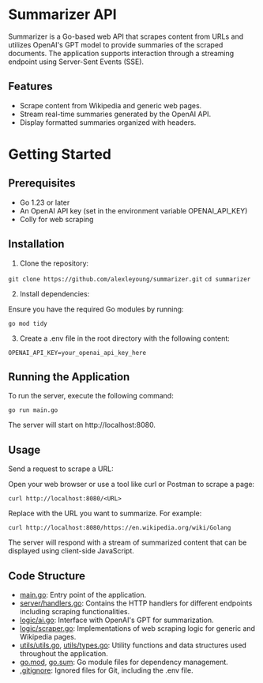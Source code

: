 # Summarizer API

Summarizer is a Go-based web API that scrapes content from URLs and utilizes OpenAI's GPT model to provide summaries of the scraped documents. The application supports interaction through a streaming endpoint using Server-Sent Events (SSE).

## Features

- Scrape content from Wikipedia and generic web pages.
- Stream real-time summaries generated by the OpenAI API.
- Display formatted summaries organized with headers.

# Getting Started

## Prerequisites

- Go 1.23 or later
- An OpenAI API key (set in the environment variable OPENAI_API_KEY)
- Colly for web scraping

## Installation

1. Clone the repository:

`git clone https://github.com/alexleyoung/summarizer.git`
`cd summarizer`

2. Install dependencies:

Ensure you have the required Go modules by running:

`go mod tidy`

3. Create a .env file in the root directory with the following content:

`OPENAI_API_KEY=your_openai_api_key_here`

## Running the Application

To run the server, execute the following command:

`go run main.go`

The server will start on http://localhost:8080.

## Usage

Send a request to scrape a URL:

Open your web browser or use a tool like curl or Postman to scrape a page:

`curl http://localhost:8080/<URL>`

Replace <URL> with the URL you want to summarize. For example:

`curl http://localhost:8080/https://en.wikipedia.org/wiki/Golang`

The server will respond with a stream of summarized content that can be displayed using client-side JavaScript.

## Code Structure

- [main.go](main.go): Entry point of the application.
- [server/handlers.go](server/handlers.go): Contains the HTTP handlers for different endpoints including scraping functionalities.
- [logic/ai.go](logic/ai.go): Interface with OpenAI's GPT for summarization.
- [logic/scraper.go](logic/scraper.go): Implementations of web scraping logic for generic and Wikipedia pages.
- [utils/utils.go](utils/utils.go), [utils/types.go](utils/types.go): Utility functions and data structures used throughout the application.
- [go.mod](go.mod), [go.sum](go.sum): Go module files for dependency management.
- [.gitignore](.gitignore): Ignored files for Git, including the .env file.
